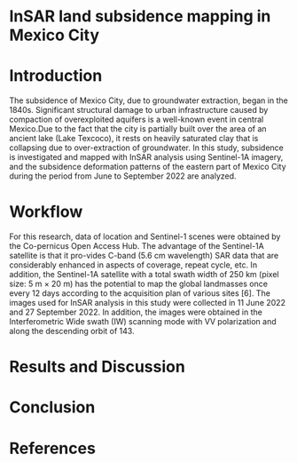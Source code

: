 # InSAR land subsidence mapping in Mexico City

# Introduction
The subsidence of Mexico City, due to groundwater extraction, began in the 1840s. Significant structural damage to urban infrastructure caused by compaction of overexploited aquifers is a well-known event in central Mexico.Due to the fact that the city is partially built over the area of an ancient lake (Lake Texcoco), it rests on heavily saturated clay that is collapsing due to over-extraction of groundwater.  In this study, subsidence is investigated and mapped with InSAR analysis using Sentinel-1A imagery, and the subsidence deformation patterns of the eastern part of Mexico City during the period from June to September 2022 are analyzed.

# Workflow
For this research, data of location and Sentinel-1 scenes were obtained by the Co-pernicus Open Access Hub. The advantage of the Sentinel-1A satellite is that it pro-vides C-band (5.6 cm wavelength) SAR data that are considerably enhanced in aspects of coverage, repeat cycle, etc. In addition, the Sentinel-1A satellite with a total swath width of 250 km (pixel size: 5 m × 20 m) has the potential to map the global landmasses once every 12 days according to the acquisition plan of various sites [6]. The images used for InSAR analysis in this study were collected in 11 June 2022 and 27 September 2022. In addition, the images were obtained in the Interferometric Wide swath (IW) scanning mode with VV polarization and along the descending orbit of 143.



# Results and Discussion


# Conclusion


# References
